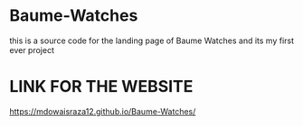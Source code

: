 # Baume-Watches
this is a source code for the landing page of Baume Watches and its my first ever project

# LINK FOR THE WEBSITE
<a name="custom_anchor_name">https://mdowaisraza12.github.io/Baume-Watches/</a>
